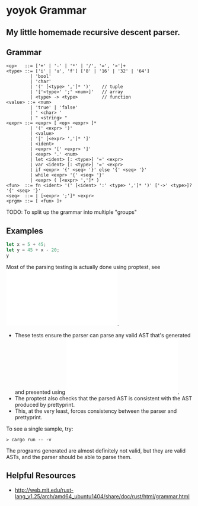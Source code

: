 # yoyok Grammar

## My little homemade recursive descent parser.

## Grammar

```bnf
<op>   ::= ['+' | '-' | '*' | '/', '=', '>']+
<type> ::= ['i' | 'u', 'f'] ['8' | '16' | '32' | '64']
         | 'bool'
         | 'char'
         | '(' [<type> ',']* ')'    // tuple
         | '['<type>' ';' <num>]'   // array
         | <type> -> <type>         // function
<value> ::= <num>
         | 'true' | 'false'
         | ' <char> '
         | " <string> "
<expr> ::= <expr> [ <op> <expr> ]*
         | '(' <expr> ')'
         | <value>
         | '[' [<expr> ',']* ']'
         | <ident> 
         | <expr> '[' <expr> ']'
         | <expr> '.' <num>
         | let <ident> [: <type>] '=' <expr>
         | var <ident> [: <type>] '=' <expr>
         | if <expr> '{' <seq> '}' else '{' <seq> '}'
         | while <expr> '{' <seq> '}'
         | <expr> ( [<expr> ',']* )
<fun>  ::= fn <ident> '(' [<ident> ':' <type> ',']* ')' ['->' <type>]? '{' <seq> '}'
<seq>  ::= | [<expr> ';']* <expr>
<prgm> ::= [ <fun> ]+
```

TODO: To split up the grammar into multiple "groups"

## Examples

```rust
let x = 5 + 45;
let y = 45 + x - 20;
y
```

Most of the parsing testing is actually done using proptest, see ![proptest](../ast/proptest.rs).

- These tests ensure the parser can parse any valid AST that's generated and presented using ![prettyprint](../ast/prettyprint.rs).
- The proptest also checks that the parsed AST is consistent with the AST produced by prettyprint.
- This, at the very least, forces consistency between the parser and prettyprint.

To see a single sample, try:

```
> cargo run -- -v
```

The programs generated are almost definitely not valid, but they are valid ASTs, and the parser should be able to parse them.

## Helpful Resources

- http://web.mit.edu/rust-lang_v1.25/arch/amd64_ubuntu1404/share/doc/rust/html/grammar.html
